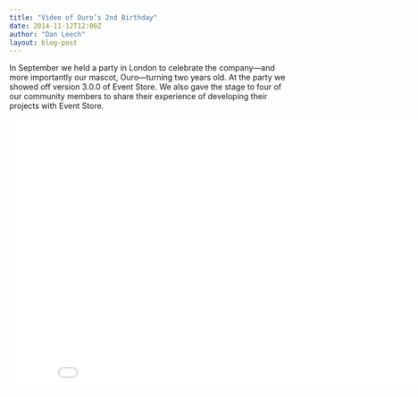 ```yaml
---
title: "Video of Ouro’s 2nd Birthday"
date: 2014-11-12T12:00Z
author: "Dan Leech"
layout: blog-post
---
```


In September we held a party in London to celebrate the company—and more importantly our mascot, Ouro—turning two years old. At the party we showed off version 3.0.0 of Event Store. We also gave the stage to four of our community members to share their experience of developing their projects with Event Store.

<iframe width="864" height="486" src="//www.youtube.com/embed/jbpsZV1hWfY" frameborder="0" allowfullscreen></iframe>